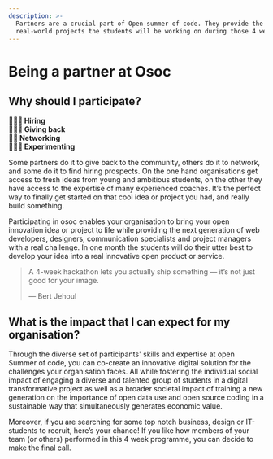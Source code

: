 ```yaml
---
description: >-
  Partners are a crucial part of Open summer of code. They provide the
  real-world projects the students will be working on during those 4 weeks.
---
```


# Being a partner at Osoc

## Why should I participate?

**👨🏾‍💼 Hiring  
🙇🏽‍♂️ Giving back  
🙋🏼 Networking  
👩🏻‍🔬 Experimenting**

Some partners do it to give back to the community, others do it to network, and some do it to find hiring prospects. On the one hand organisations get access to fresh ideas from young and ambitious students, on the other they have access to the expertise of many experienced coaches. It’s the perfect way to finally get started on that cool idea or project you had, and really build something.

Participating in osoc enables your organisation to bring your open innovation idea or project to life while providing the next generation of web developers, designers, communication specialists and project managers with a real challenge. In one month the students will do their utter best to develop your idea into a real innovative open product or service.

> A 4-week hackathon lets you actually ship something — it’s not just good for your image.
>
> — Bert Jehoul

## **What is the impact that I can expect for my organisation?**

Through the diverse set of participants' skills and expertise at open Summer of code, you can co-create an innovative digital solution for the challenges your organisation faces. All while fostering the individual social impact of engaging a diverse and talented group of students in a digital transformative project as well as a broader societal impact of training a new generation on the importance of open data use and open source coding in a sustainable way that simultaneously generates economic value.

Moreover, if you are searching for some top notch business, design or IT-students to recruit, here’s your chance! If you like how members of your team \(or others\) performed in this 4 week programme, you can decide to make the final call.



